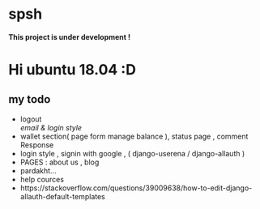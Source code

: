 # spsh
<h4>This project is under development !</h4>
<h1>Hi ubuntu 18.04 :D</h1>
<h2>my todo</h2>
<ul>
    <li>logout</li>
    <i>email & login style</i>
    <li>wallet section( page form manage balance ), status page , comment Response</li>
    <li>login style , signin with google , ( django-userena / django-allauth )</li>
    <li>PAGES  : about us , blog</li>
    <li> pardakht... </li> 
    <li> help cources</li>
    <li>https://stackoverflow.com/questions/39009638/how-to-edit-django-allauth-default-templates</li>
</ul>
